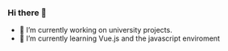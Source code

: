 ### Hi there 👋


- 🔭 I’m currently working on university projects.
- 🌱 I’m currently learning Vue.js and the javascript enviroment

